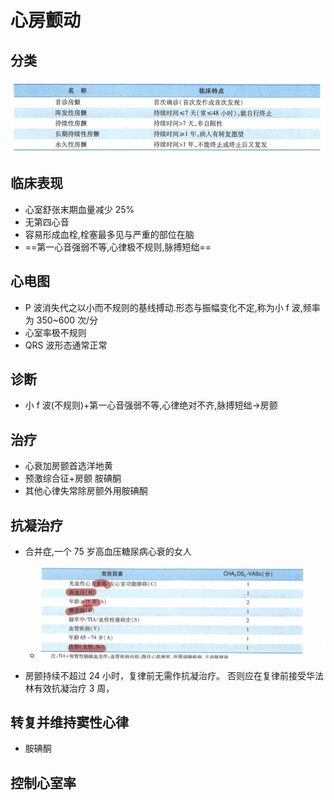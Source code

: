 # 心房颤动

## 分类

![](Attachments/2021-10-18-13-22-46.png)

## 临床表现

- 心室舒张末期血量减少 25%
- 无第四心音
- 容易形成血栓,栓塞最多见与严重的部位在脑
- ==第一心音强弱不等,心律极不规则,脉搏短绌==

## 心电图

- P 波消失代之以小而不规则的基线搏动.形态与振幅变化不定,称为小 f 波,频率为 350~600 次/分
- 心室率极不规则
- QRS 波形态通常正常

## 诊断

- 小 f 波(不规则)+第一心音强弱不等,心律绝对不齐,脉搏短绌->房颤

## 治疗

- 心衰加房颤首选洋地黄
- 预激综合征+房颤 胺碘酮
- 其他心律失常除房颤外用胺碘酮

## 抗凝治疗

- 合并症,一个 75 岁高血压糖尿病心衰的女人

  - ![](Attachments/2021-10-18-13-45-13.png)

- 房颤持续不超过 24 小时，复律前无需作抗凝治疗。 否则应在复律前接受华法林有效抗凝治疗 3 周，

## 转复并维持窦性心律

- 胺碘酮

## 控制心室率
